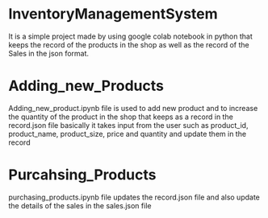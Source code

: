 # InventoryManagementSystem
It is a simple project made by using google colab notebook in python that keeps the record of the products in the shop as well as the record of the Sales in the json format.


# Adding_new_Products
Adding_new_product.ipynb file is used to add new product and to increase the quantity of the product in the shop that keeps as a record in the record.json file
basically it takes input from the user such as product_id, product_name, product_size, price and quantity and update them in the record


# Purcahsing_Products
purchasing_products.ipynb file updates the record.json file and also update the details of the sales in the sales.json file 
